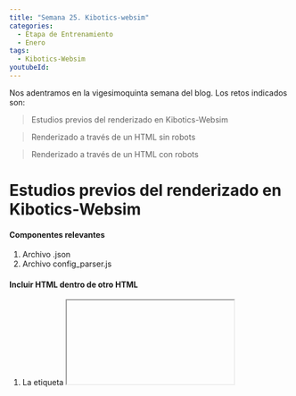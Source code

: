```yaml
---
title: "Semana 25. Kibotics-websim"
categories:
  - Etapa de Entrenamiento
  - Enero
tags:
  - Kibotics-Websim
youtubeId: 
---
```


Nos adentramos en la vigesimoquinta semana del blog. Los retos indicados son:


> Estudios previos del renderizado en Kibotics-Websim

> Renderizado a través de un HTML sin robots

> Renderizado a través de un HTML con robots 

# Estudios previos del renderizado en Kibotics-Websim

#### Componentes relevantes

1. Archivo .json
2. Archivo config_parser.js

#### Incluir HTML dentro de otro HTML

1. La etiqueta **<iframe>** permite introducir un HTML en el interior de otro HTML. 
2. Mediante peticiones AJAX también puede introducirse un HTML en otro. El código utilizado es el siguiente:

          <!DOCTYPE html>
          <html lang="en">
          <head>
              <meta charset="UTF-8">
              <meta http-equiv="X-UA-Compatible" content="IE=edge">
              <meta name="viewport" content="width=device-width, initial-scale=1.0">
              <title>Document</title>
              <script src="https://code.jquery.com/jquery-3.4.1.min.js"></script>
              <script src="/js/index_02.js"></script>
          </head>
          <body>
          <button id="boton">Cargar HTML</button>
          <div id="html"></div>
          </body>
          </html>

          window.onload = function(){
              function prueba(){
                  var boton = document.querySelector("#boton");
                  console.log(boton);
                  var divCont = document.querySelector("#html");

                  boton.addEventListener("click", obtenerHTML, true);

                  //Pasar a la función el evento
                  function obtenerHTML(e){
                      var xhr = new XMLHttpRequest();

                      //Estado peticion
                      xhr.onreadystatechange = function(){
                          //Estado correcto
                          if (xhr.status === 200) {
                              //Insertar HTML al div contenedor lo que hay en la respuesta
                              divCont.innerHTML = xhr.responseText;

                          }
                      }
                      //true: asincrona / false: sincrona
                      xhr.open("get", "./index.html", true);
                      //Envio de la peticion
                      xhr.send();
                  }
              };
              prueba();
          }
    


#### Incluir Aframe estándar en Websim (sin capacidad de elección)
  
  1. id="myIframe" **¿Dónde podemos encontrarlo?** En .html, .css y en las diferentes escenas.
  2. ¿Dónde se indica la ubicación de la escena cargada?
  
  * loadJSON: Carga el archivo JSON de configuración usando el protocolo AJAX. Se ha de tener en cuenta que únicamente se encarga de aceptar/rechazar el archivo. 
  
  * parser(json): Recibe el archivo.json y divide el parseado en funciones más pequeñas para simplificarlo. 
  
  No localizo en que momento se dice la posición en la que se dibuja la escena.
  
#### Incluir Aframe estándar en Websim (con capacidad de elección)

1. Versión simplificada fuera de Websim
2. Versión compleja dentro de Websim 
  
#### Incluir Networked Aframe estándar en Websim (sin capacidad de elección)

#### Relacionar los cerebros y demás con un .HTML básico

He observado que lo hace durante el parseado. ¿Quiz?

